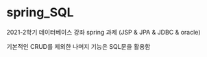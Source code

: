 # spring_SQL

2021-2학기 데이터베이스 강좌 spring 과제 (JSP & JPA & JDBC & oracle)

기본적인 CRUD를 제외한 나머지 기능은 SQL문을 활용함
